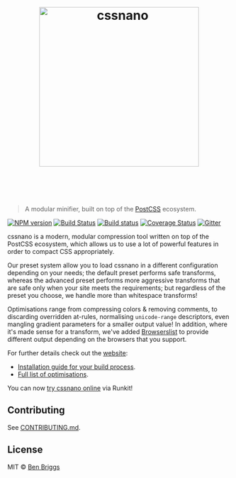 <h1 align="center">
    <br>
    <img width="360" src="https://rawgit.com/ben-eb/cssnano/master/media/logo.svg" alt="cssnano">
    <br>
    <br>
    <br>
</h1>

> A modular minifier, built on top of the [PostCSS](https://github.com/postcss/postcss) ecosystem.

[![NPM version](https://img.shields.io/npm/v/cssnano.svg)](https://www.npmjs.org/package/cssnano)
[![Build Status](https://travis-ci.org/ben-eb/cssnano.svg?branch=master)](https://travis-ci.org/ben-eb/cssnano)
[![Build status](https://ci.appveyor.com/api/projects/status/t1chyvhobtju7jy8/branch/master?svg=true)](https://ci.appveyor.com/project/ben-eb/cssnano/branch/master) 
[![Coverage Status](https://coveralls.io/repos/github/ben-eb/cssnano/badge.svg?branch=master)](https://coveralls.io/github/ben-eb/cssnano?branch=master)
[![Gitter](https://img.shields.io/badge/Gitter-Join_the_PostCSS_chat-brightgreen.svg)](https://gitter.im/postcss/postcss)

cssnano is a modern, modular compression tool written on top of the PostCSS
ecosystem, which allows us to use a lot of powerful features in order to compact
CSS appropriately.

Our preset system allow you to load cssnano in a different configuration
depending on your needs; the default preset performs safe transforms, whereas
the advanced preset performs more aggressive transforms that are safe only when
your site meets the requirements; but regardless of the preset you choose, we
handle more than whitespace transforms!

Optimisations range from compressing colors & removing comments, to discarding
overridden at-rules, normalising `unicode-range` descriptors, even mangling
gradient parameters for a smaller output value! In addition, where it's made
sense for a transform, we've added [Browserslist](https://github.com/ai/browserslist)
to provide different output depending on the browsers that you support.

For further details check out the [website](http://cssnano.co/):

* [Installation guide for your build process](http://cssnano.co/guides/getting-started).
* [Full list of optimisations](http://cssnano.co/optimisations/).

You can now [try cssnano online](https://runkit.com/npm/cssnano) via Runkit!


## Contributing

See [CONTRIBUTING.md](CONTRIBUTING.md).


## License

MIT © [Ben Briggs](http://beneb.info)
